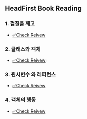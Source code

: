 ## HeadFirst Book Reading

### 1. 껍질을 깨고

- [✅Check Reivew](https://github.com/Guiwoo/HeadFirst_Book/blob/master/1.%EA%BB%8D%EC%A7%88%EC%9D%84%EA%B9%A8%EA%B3%A0/review.md)

### 2. 클래스와 객체

- [✅Check Reivew](https://github.com/Guiwoo/HeadFirst_Book/blob/master/2.%ED%81%B4%EB%9E%98%EC%8A%A4%EC%99%80%EA%B0%9D%EC%B2%B4/review.md);

### 3. 원시변수 와 레퍼런스

- [✅Check Reivew](https://github.com/Guiwoo/HeadFirst_Book/blob/master/3.%EB%B3%80%EC%88%98_%EB%A0%88%ED%8D%BC%EB%9F%B0%EC%8A%A4/review.md)

### 4. 객체의 행동

- [✅Check Reivew](https://github.com/Guiwoo/HeadFirst_Book/blob/master/4.%EA%B0%9D%EC%B2%B4%EC%9D%98%ED%96%89%EB%8F%99/review.md)
